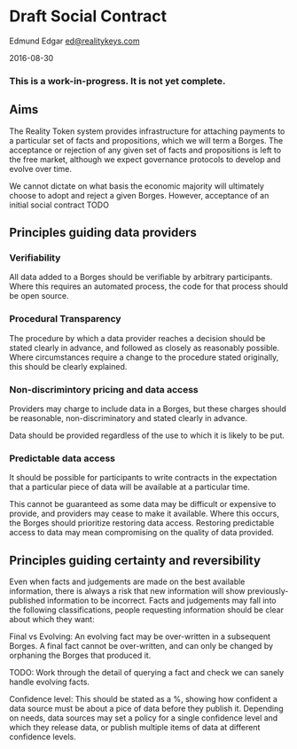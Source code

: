 # Draft Social Contract

Edmund Edgar
<ed@realitykeys.com>

2016-08-30

### This is a work-in-progress. It is not yet complete.


## Aims

The Reality Token system provides infrastructure for attaching payments to a particular set of facts and propositions, which we will term a Borges. The acceptance or rejection of any given set of facts and propositions is left to the free market, although we expect governance protocols to develop and evolve over time.

We cannot dictate on what basis the economic majority will ultimately choose to adopt and reject a given Borges. However, acceptance of an initial social contract TODO


## Principles guiding data providers

### Verifiability

All data added to a Borges should be verifiable by arbitrary participants. Where this requires an automated process, the code for that process should be open source.

### Procedural Transparency

The procedure by which a data provider reaches a decision should be stated clearly in advance, and followed as closely as reasonably possible. Where circumstances require a change to the procedure stated originally, this should be clearly explained.

### Non-discrimintory pricing and data access

Providers may charge to include data in a Borges, but these charges should be reasonable, non-discriminatory and stated clearly in advance.

Data should be provided regardless of the use to which it is likely to be put.

### Predictable data access

It should be possible for participants to write contracts in the expectation that a particular piece of data will be available at a particular time. 

This cannot be guaranteed as some data may be difficult or expensive to provide, and providers may cease to make it available. Where this occurs, the Borges should prioritize restoring data access. Restoring predictable access to data may mean compromising on the quality of data provided.


## Principles guiding certainty and reversibility

Even when facts and judgements are made on the best available information, there is always a risk that new information will show previously-published information to be incorrect. Facts and judgements may fall into the following classifications, people requesting information should be clear about which they want:

Final vs Evolving: An evolving fact may be over-written in a subsequent Borges. A final fact cannot be over-written, and can only be changed by orphaning the Borges that produced it.

TODO: Work through the detail of querying a fact and check we can sanely handle evolving facts.

Confidence level: This should be stated as a %, showing how confident a data source must be about a pice of data before they publish it. Depending on needs, data sources may set a policy for a single confidence level and which they release data, or publish multiple items of data at different confidence levels.


